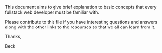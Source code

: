 
This document aims to give brief explanation to basic concepts that every fullstack web developer must be familiar with. 

Please contribute to this file if you have interesting questions and answers along with the other links to the resourses 
so that we all can learn from it. 

Thanks,

Beck

